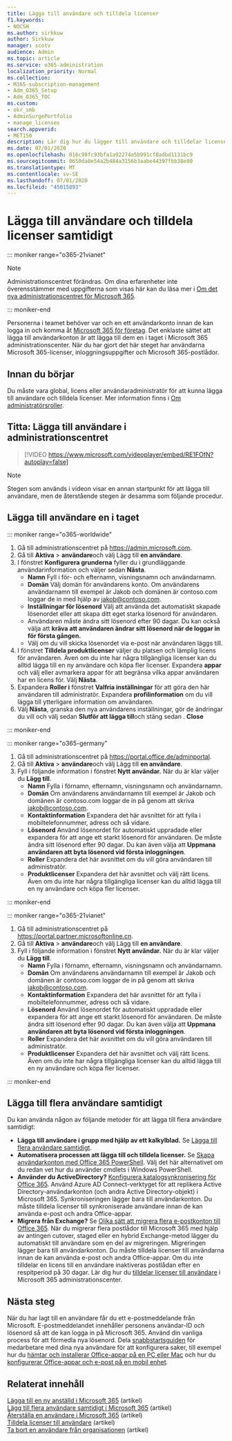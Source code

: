 ```yaml
---
title: Lägga till användare och tilldela licenser
f1.keywords:
- NOCSH
ms.author: sirkkuw
author: Sirkkuw
manager: scotv
audience: Admin
ms.topic: article
ms.service: o365-administration
localization_priority: Normal
ms.collection:
- M365-subscription-management
- Adm_O365_Setup
- Adm_O365_TOC
ms.custom:
- okr_smb
- AdminSurgePortfolio
- manage_licenses
search.appverid:
- MET150
description: Lär dig hur du lägger till användare och tilldelar licenser till Microsoft 365 samtidigt.
ms.date: 07/01/2020
ms.openlocfilehash: 016c98fc93bfa1a92274a5b991cf8adbd1131bc9
ms.sourcegitcommit: 0650da0e54a2b484a3156b3aabe44397fbb38e00
ms.translationtype: MT
ms.contentlocale: sv-SE
ms.lasthandoff: 07/01/2020
ms.locfileid: "45015893"
---
```

# <a name="add-users-and-assign-licenses-at-the-same-time"></a>Lägga till användare och tilldela licenser samtidigt

::: moniker range="o365-21vianet"

> [!NOTE]
> Administrationscentret förändras. Om dina erfarenheter inte överensstämmer med uppgifterna som visas här kan du läsa mer i [Om det nya administrationscentret för Microsoft 365](https://docs.microsoft.com/microsoft-365/admin/microsoft-365-admin-center-preview?view=o365-21vianet).

::: moniker-end

Personerna i teamet behöver var och en ett användarkonto innan de kan logga in och komma åt [Microsoft 365 för företag](https://go.microsoft.com/fwlink/?LinkID=519395). Det enklaste sättet att lägga till användarkonton är att lägga till dem en i taget i Microsoft 365 administrationscenter. När du har gjort det här steget har användarna Microsoft 365-licenser, inloggningsuppgifter och Microsoft 365-postlådor.

## <a name="before-you-begin"></a>Innan du börjar

Du måste vara global, licens eller användaradministratör för att kunna lägga till användare och tilldela licenser. Mer information finns i [Om administratörsroller](../../admin/add-users/about-admin-roles.md).

## <a name="watch-add-users-in-the-admin-center"></a>Titta: Lägga till användare i administrationscentret

> [!VIDEO https://www.microsoft.com/videoplayer/embed/RE1FOfN?autoplay=false]

> [!NOTE]
> Stegen som används i videon visar en annan startpunkt för att lägga till användare, men de återstående stegen är desamma som följande procedur.

## <a name="add-users-one-at-a-time"></a>Lägga till användare en i taget

::: moniker range="o365-worldwide"

1. Gå till administrationscentret på <a href="https://go.microsoft.com/fwlink/p/?linkid=2024339" target="_blank">https://admin.microsoft.com</a>.
2. Gå till **Aktiva** > **användare**och välj Lägg till **en användare**.
3. I fönstret **Konfigurera grunderna** fyller du i grundläggande användarinformation och väljer sedan **Nästa**.
    - **Namn** Fyll i för- och efternamn, visningsnamn och användarnamn.
    - **Domän** Välj domän för användarens konto. Om användarens användarnamn till exempel är Jakob och domänen är contoso.com loggar de in med hjälp av jakob@contoso.com.
    - **Inställningar för lösenord** Välj att använda det automatiskt skapade lösenordet eller att skapa ditt eget starka lösenord för användaren.
    - Användaren måste ändra sitt lösenord efter 90 dagar. Du kan också välja att **kräva att användaren ändrar sitt lösenord när de loggar in för första gången.**
    - Välj om du vill skicka lösenordet via e-post när användaren läggs till.
4. I fönstret **Tilldela produktlicenser** väljer du platsen och lämplig licens för användaren. Även om du inte har några tillgängliga licenser kan du alltid lägga till en ny användare och köpa fler licenser. Expandera **appar** och välj eller avmarkera appar för att begränsa vilka appar användaren har en licens för. Välj **Nästa**.
5. Expandera **Roller i** fönstret **Valfria inställningar** för att göra den här användaren till administratör. Expandera **profilinformation** om du vill lägga till ytterligare information om användaren.
6. Välj **Nästa**, granska den nya användarens inställningar, gör de ändringar du vill och välj sedan **Slutför att lägga till**och stäng sedan . **Close**

::: moniker-end

::: moniker range="o365-germany"

1. Gå till administrationscentret på <a href="https://go.microsoft.com/fwlink/p/?linkid=848041" target="_blank">https://portal.office.de/adminportal</a>.
2. Gå till **Aktiva** > **användare**och välj Lägg till **en användare**.
3. Fyll i följande information i fönstret **Nytt användar.** När du är klar väljer du **Lägg till**.
    - **Namn** Fylla i förnamn, efternamn, visningsnamn och användarnamn.
    - **Domän** Om användarens användarnamn till exempel är Jakob och domänen är contoso.com loggar de in på genom att skriva jakob@contoso.com.
    - **Kontaktinformation** Expandera det här avsnittet för att fylla i mobiltelefonnummer, adress och så vidare.
    - **Lösenord** Använd lösenordet för automatiskt uppradade eller expandera för att ange ett starkt lösenord för användaren. De måste ändra sitt lösenord efter 90 dagar. Du kan även välja att **Uppmana användaren att byta lösenord vid första inloggningen**.
    - **Roller** Expandera det här avsnittet om du vill göra användaren till administratör.
    - **Produktlicenser** Expandera det här avsnittet och välj rätt licens. Även om du inte har några tillgängliga licenser kan du alltid lägga till en ny användare och köpa fler licenser.

::: moniker-end

::: moniker range="o365-21vianet"

1. Gå till administrationscentret på <a href="https://go.microsoft.com/fwlink/p/?linkid=850627" target="_blank">https://portal.partner.microsoftonline.cn</a>.
2. Gå till **Aktiva** > **användare**och välj Lägg till **en användare**.
3. Fyll i följande information i fönstret **Nytt användar.** När du är klar väljer du **Lägg till**.
    - **Namn** Fylla i förnamn, efternamn, visningsnamn och användarnamn.
    - **Domän** Om användarens användarnamn till exempel är Jakob och domänen är contoso.com loggar de in på genom att skriva jakob@contoso.com.
    - **Kontaktinformation** Expandera det här avsnittet för att fylla i mobiltelefonnummer, adress och så vidare.
    - **Lösenord** Använd lösenordet för automatiskt uppradade eller expandera för att ange ett starkt lösenord för användaren. De måste ändra sitt lösenord efter 90 dagar. Du kan även välja att **Uppmana användaren att byta lösenord vid första inloggningen**.
    - **Roller** Expandera det här avsnittet om du vill göra användaren till administratör.
    - **Produktlicenser** Expandera det här avsnittet och välj rätt licens. Även om du inte har några tillgängliga licenser kan du alltid lägga till en ny användare och köpa fler licenser.

::: moniker-end

## <a name="add-multiple-users-at-the-same-time"></a>Lägga till flera användare samtidigt

Du kan använda någon av följande metoder för att lägga till flera användare samtidigt:
  
- **Lägga till användare i grupp med hjälp av ett kalkylblad.** Se [Lägga till flera användare samtidigt](https://docs.microsoft.com/office365/enterprise/add-several-users-at-the-same-time).
- **Automatisera processen att lägga till och tilldela licenser.** Se [Skapa användarkonton med Office 365 PowerShell](https://docs.microsoft.com/office365/enterprise/powershell/create-user-accounts-with-office-365-powershell). Välj det här alternativet om du redan vet hur du använder cmdlets i Windows PowerShell.
- **Använder du ActiveDirectory?** [Konfigurera katalogsynkronisering för Office 365](https://docs.microsoft.com/office365/enterprise/set-up-directory-synchronization). Använd Azure AD Connect-verktyget för att replikera Active Directory-användarkonton (och andra Active Directory-objekt) i Microsoft 365. Synkroniseringen lägger bara till användarkonton. Du måste tilldela licenser till synkroniserade användare innan de kan använda e-post och andra Office-appar.
- **Migrera från Exchange?** Se [Olika sätt att migrera flera e-postkonton till Office 365](https://docs.microsoft.com/Exchange/mailbox-migration/mailbox-migration). När du migrerar flera postlådor till Microsoft 365 med hjälp av antingen cutover, staged eller en hybrid Exchange-metod lägger du automatiskt till användare som en del av migreringen. Migreringen lägger bara till användarkonton. Du måste tilldela licenser till användarna innan de kan använda e-post och andra Office-appar. Om du inte tilldelar en licens till en användare inaktiveras postlådan efter en respitperiod på 30 dagar. Lär dig hur du [tilldelar licenser till användare](../manage/assign-licenses-to-users.md) i Microsoft 365 administrationscenter.

## <a name="next-steps"></a>Nästa steg

När du har lagt till en användare får du ett e-postmeddelande från Microsoft. E-postmeddelandet innehåller personens användar-ID och lösenord så att de kan logga in på Microsoft 365. Använd din vanliga process för att förmedla nya lösenord. Dela [snabbstartsguiden](https://support.microsoft.com/office/b9700090-ce64-4046-ab92-ce8488a7bc0f) för medarbetare med dina nya användare för att konfigurera saker, till exempel hur du [hämtar och installerar Office-appar på en PC eller Mac](https://support.microsoft.com/office/4414eaaf-0478-48be-9c42-23adc4716658) och hur du [konfigurerar Office-appar och e-post på en mobil enhet](https://support.microsoft.com/office/7dabb6cb-0046-40b6-81fe-767e0b1f014f).

## <a name="related-content"></a>Relaterat innehåll

[Lägga till en ny anställd i Microsoft 365](add-new-employee.md) (artikel)\
[Lägg till flera användare samtidigt i Microsoft 365](https://docs.microsoft.com/office365/enterprise/add-several-users-at-the-same-time) (artikel)\
[Återställa en användare i Microsoft 365](restore-user.md) (artikel)\
[Tilldela licenser till användare](../manage/assign-licenses-to-users.md) (artikel)\
[Ta bort en användare från organisationen](delete-a-user.md) (artikel)